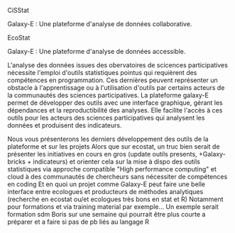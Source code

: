 CiSStat

Galaxy-E : Une plateforme d'analyse de données collaborative.



EcoStat

Galaxy-E : Une plateforme d'analyse de données accessible.

L'analyse des données issues des obervatoires de scicences participatives nécessite l'emploi d'outils statistiques pointus qui requièrent des compétences en programmation. Ces dernières peuvent représenter un obstacle à l'apprentissage ou à l'utilisation d'outils par certains acteurs de la communautés des sciences participatives.
La plateforme galaxy-E permet de développer des outils avec une interface graphique, gérant les dépendances et la reproductibilité des analyses. Elle facilite l'accès à ces outils pour les acteurs des sciences participatives qui analysent les données et produisent des indicateurs.

Nous vous présenterons les derniers développement des outils de la plateforme et sur les projets 
Alors que sur ecostat, un truc bien serait de présenter les initiatives en cours en gros (update outils presents, +Galaxy-bricks + indicateurs) et orienter cela sur la mise à dispo des outils statistiques via approche compatible "High performance computing" et cloud à des communautés de chercheurs sans nécessiter de compétences en coding
Et en quoi un projet comme Galaxy-E peut faire une belle interface entre ecologues et producteurs de méthodes analytiques (recherche en ecostat ou/et ecologues très bons en stat et R)
Notamment pour formations et via training material par exemple... Un exemple serait formation sdm Boris sur une semaine qui pourrait être plus courte a préparer et a faire si pas de pb liés au langage R
